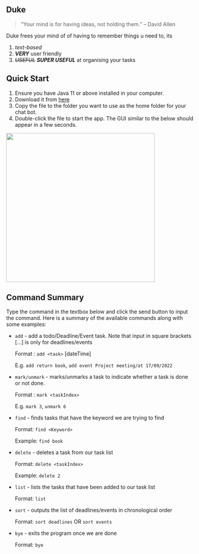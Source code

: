 ## Duke
> “Your mind is for having ideas, not holding them.” – David Allen

Duke frees your mind of  of having to remember things u need to, its
1. *text-based*
2. ***VERY*** user friendly
3. ~~*USEFUL*~~ ***SUPER USEFUL*** at organising your tasks


## Quick Start
1. Ensure you have Java 11 or above installed in your computer.
2. Download it from [here](https://github.com/JordanChua/ip/releases)
3. Copy the file to the folder you want to use as the home folder for your chat bot.
4. Double-click the file to start the app. The GUI similar to the below should appear in a few seconds.

<img src="https://user-images.githubusercontent.com/88762462/190427386-0ceb27f9-33d7-413e-91b2-05bd48e1e46a.png"  width="400">

## Command Summary
Type the command in the textbox below and click the send button to input the command.
Here is a summary of the available commands along with some examples:
- `add` - add a todo/Deadline/Event task. Note that input in square brackets [...] is only for deadlines/events <br/>

  Format : `add <task>` [dateTime] <br/>

  E.g. `add return book`, `add event Project meeting/at 17/09/2022`
- `mark/unmark` - marks/unmarks a task to indicate whether a task is done or not done. <br/>

  Format : `mark <taskIndex>` <br/>

  E.g. `mark 3`, `unmark 6`

- `find` - finds tasks that have the keyword we are trying to find <br/>

  Format: `find <Keyword>` <br/>

  Example: `find book`

- `delete` - deletes a task from our task list <br/>

  Format: `delete <taskIndex>` <br/>

  Example: `delete 2`

- `list` - lists the tasks that have been added to our task list <br/>

  Format: `list`

- `sort` - outputs the list of deadlines/events in chronological order <br/>

  Format: `sort deadlines` OR `sort events`

- `bye` - exits the program once we are done <br/>

  Format: `bye`
